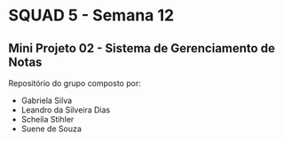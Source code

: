 # SQUAD 5 - Semana 12

## Mini Projeto 02 - Sistema de Gerenciamento de Notas

Repositório do grupo composto por:

- Gabriela Silva
- Leandro da Silveira Dias
- Scheila Stihler
- Suene de Souza